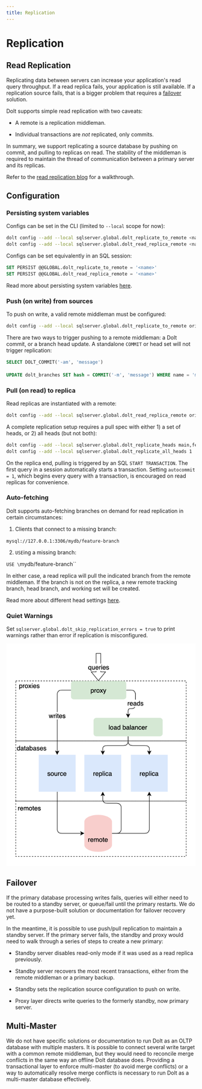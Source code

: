 ```yaml
---
title: Replication
---
```


# Replication

## Read Replication

Replicating data between servers can increase your application's read query
throughput. If a read replica fails, your application is
still available. If a replication source fails, that is a bigger
problem that requires a [failover](#failover) solution.

Dolt supports simple read replication with two caveats:

- A remote is a replication middleman.

- Individual transactions are _not_ replicated, only commits.

In summary, we support replicating a source database by pushing
on commit, and pulling to replicas on read. The stability of the middleman is
required to maintain the thread of communication between a primary server
and its replicas.

Refer to the [read replication
blog](https://www.dolthub.com/blog/2021-10-20-read-replication/) for a
walkthrough.

## Configuration

### Persisting system variables

Configs can be set in the CLI (limited to `--local` scope for now):

```bash
dolt config --add --local sqlserver.global.dolt_replicate_to_remote <name>
dolt config --add --local sqlserver.global.dolt_read_replica_remote <name>
```

Configs can be set equivalently in an SQL session:

```SQL
SET PERSIST @@GLOBAL.dolt_replicate_to_remote = '<name>'
SET PERSIST @@GLOBAL.dolt_read_replica_remote = '<name>'
```

Read more about persisting system variables [here](../../../interfaces/sql/persistence.md).

### Push (on write) from sources

To push on write, a valid remote middleman must be configured:

```bash
dolt config --add --local sqlserver.global.dolt_replicate_to_remote origin
```

There are two ways to trigger pushing to a remote middleman: a Dolt commit,
or a branch head update. A standalone `COMMIT` or head set will not
trigger replication:

```SQL
SELECT DOLT_COMMIT('-am', 'message')

UPDATE dolt_branches SET hash = COMMIT('-m', 'message') WHERE name = 'main' AND hash = @@database_name_head
```

### Pull (on read) to replica

Read replicas are instantiated with a remote:

```bash
dolt config --add --local sqlserver.global.dolt_read_replica_remote origin
```

A complete replication setup requires a pull spec with either 1) a set
of heads, or 2) all heads (but not both):

```bash
dolt config --add --local sqlserver.global.dolt_replicate_heads main,feature1
dolt config --add --local sqlserver.global.dolt_replicate_all_heads 1
```

On the replica end, pulling is triggered by an SQL `START TRANSACTION`.
The first query in a session automatically starts a transaction. Setting
`autocommit = 1`, which begins every query with a transaction, is
encouraged on read replicas for convenience.

### Auto-fetching

Dolt supports auto-fetching branches on demand for read replication in
certain circumstances:

1. Clients that connect to a missing branch:

`mysql://127.0.0.1:3306/mydb/feature-branch`

2. `USE`ing a missing branch:

`USE \`mydb/feature-branch\``

In either case, a read replica will pull the indicated branch from
the remote middleman. If the branch is not on the replica, a new remote
tracking branch, head branch, and working set will be created.

Read more about different head settings [here](../../../interfaces/sql/heads).

### Quiet Warnings

Set `sqlserver.global.dolt_skip_replication_errors = true` to print warnings
rather than error if replication is misconfigured.

![Read replication](../../.gitbook/assets/dolt-read-replication.png)

## Failover

If the primary database processing writes
fails, queries will either need to be routed to a standby server, or
queue/fail until the primary restarts. We do not have a purpose-built
solution or documentation for failover recovery yet.

In the meantime, it is possible to use push/pull replication to maintain
a standby server. If the primary server fails, the standby and proxy
would need to walk through a series of steps to create a new primary:

- Standby server disables read-only mode if it was used as a read
  replica previously.

- Standby server recovers the most recent transactions, either from the
  remote middleman or a primary backup.

- Standby sets the replication source configuration to push on write.

- Proxy layer directs write queries to the formerly standby, now primary
  server.

## Multi-Master

We do not have specific solutions or documentation to run Dolt as
an OLTP database with multiple masters. It is possible to connect several
write target with a common remote middleman, but they would need to reconcile
merge conflicts in the same way an offline Dolt database does. Providing
a transactional layer to enforce multi-master (to avoid merge conflicts)
or a way to automatically resolve merge conflicts is necessary to run
Dolt as a multi-master database effectively.
